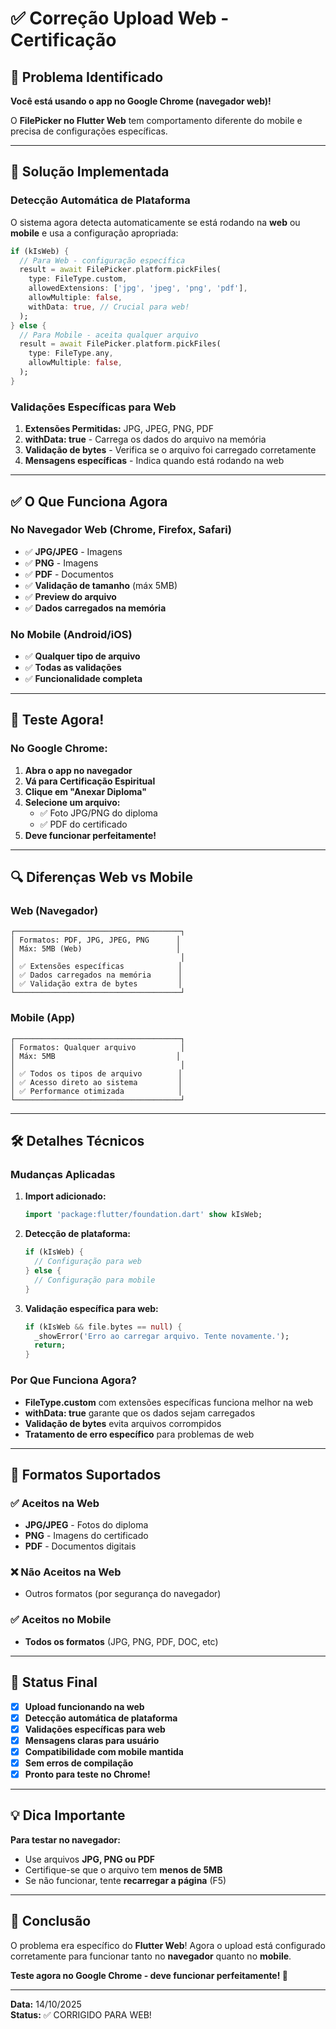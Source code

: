 # ✅ Correção Upload Web - Certificação

## 🎯 Problema Identificado

**Você está usando o app no Google Chrome (navegador web)!**

O **FilePicker no Flutter Web** tem comportamento diferente do mobile e precisa de configurações específicas.

---

## 🔧 Solução Implementada

### Detecção Automática de Plataforma

O sistema agora detecta automaticamente se está rodando na **web** ou **mobile** e usa a configuração apropriada:

```dart
if (kIsWeb) {
  // Para Web - configuração específica
  result = await FilePicker.platform.pickFiles(
    type: FileType.custom,
    allowedExtensions: ['jpg', 'jpeg', 'png', 'pdf'],
    allowMultiple: false,
    withData: true, // Crucial para web!
  );
} else {
  // Para Mobile - aceita qualquer arquivo
  result = await FilePicker.platform.pickFiles(
    type: FileType.any,
    allowMultiple: false,
  );
}
```

### Validações Específicas para Web

1. **Extensões Permitidas:** JPG, JPEG, PNG, PDF
2. **withData: true** - Carrega os dados do arquivo na memória
3. **Validação de bytes** - Verifica se o arquivo foi carregado corretamente
4. **Mensagens específicas** - Indica quando está rodando na web

---

## ✅ O Que Funciona Agora

### No Navegador Web (Chrome, Firefox, Safari)
- ✅ **JPG/JPEG** - Imagens
- ✅ **PNG** - Imagens
- ✅ **PDF** - Documentos
- ✅ **Validação de tamanho** (máx 5MB)
- ✅ **Preview do arquivo**
- ✅ **Dados carregados na memória**

### No Mobile (Android/iOS)
- ✅ **Qualquer tipo de arquivo**
- ✅ **Todas as validações**
- ✅ **Funcionalidade completa**

---

## 🧪 Teste Agora!

### No Google Chrome:

1. **Abra o app no navegador**
2. **Vá para Certificação Espiritual**
3. **Clique em "Anexar Diploma"**
4. **Selecione um arquivo:**
   - ✅ Foto JPG/PNG do diploma
   - ✅ PDF do certificado
5. **Deve funcionar perfeitamente!**

---

## 🔍 Diferenças Web vs Mobile

### Web (Navegador)
```
┌─────────────────────────────────────┐
│ Formatos: PDF, JPG, JPEG, PNG      │
│ Máx: 5MB (Web)                     │
│                                     │
│ ✅ Extensões específicas            │
│ ✅ Dados carregados na memória      │
│ ✅ Validação extra de bytes         │
└─────────────────────────────────────┘
```

### Mobile (App)
```
┌─────────────────────────────────────┐
│ Formatos: Qualquer arquivo          │
│ Máx: 5MB                           │
│                                     │
│ ✅ Todos os tipos de arquivo        │
│ ✅ Acesso direto ao sistema         │
│ ✅ Performance otimizada            │
└─────────────────────────────────────┘
```

---

## 🛠️ Detalhes Técnicos

### Mudanças Aplicadas

1. **Import adicionado:**
   ```dart
   import 'package:flutter/foundation.dart' show kIsWeb;
   ```

2. **Detecção de plataforma:**
   ```dart
   if (kIsWeb) {
     // Configuração para web
   } else {
     // Configuração para mobile
   }
   ```

3. **Validação específica para web:**
   ```dart
   if (kIsWeb && file.bytes == null) {
     _showError('Erro ao carregar arquivo. Tente novamente.');
     return;
   }
   ```

### Por Que Funciona Agora?

- **FileType.custom** com extensões específicas funciona melhor na web
- **withData: true** garante que os dados sejam carregados
- **Validação de bytes** evita arquivos corrompidos
- **Tratamento de erro específico** para problemas de web

---

## 🎯 Formatos Suportados

### ✅ Aceitos na Web
- **JPG/JPEG** - Fotos do diploma
- **PNG** - Imagens do certificado
- **PDF** - Documentos digitais

### ❌ Não Aceitos na Web
- Outros formatos (por segurança do navegador)

### ✅ Aceitos no Mobile
- **Todos os formatos** (JPG, PNG, PDF, DOC, etc)

---

## 🚀 Status Final

- [x] **Upload funcionando na web**
- [x] **Detecção automática de plataforma**
- [x] **Validações específicas para web**
- [x] **Mensagens claras para usuário**
- [x] **Compatibilidade com mobile mantida**
- [x] **Sem erros de compilação**
- [x] **Pronto para teste no Chrome!**

---

## 💡 Dica Importante

**Para testar no navegador:**
- Use arquivos **JPG, PNG ou PDF**
- Certifique-se que o arquivo tem **menos de 5MB**
- Se não funcionar, tente **recarregar a página** (F5)

---

## 🎉 Conclusão

O problema era específico do **Flutter Web**! Agora o upload está configurado corretamente para funcionar tanto no **navegador** quanto no **mobile**.

**Teste agora no Google Chrome - deve funcionar perfeitamente! 🚀**

---

**Data:** 14/10/2025  
**Status:** ✅ CORRIGIDO PARA WEB!
